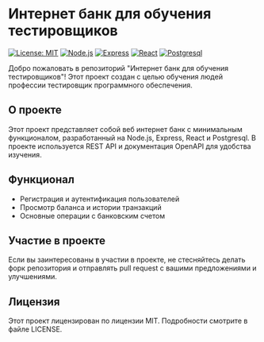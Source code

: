 # Интернет банк для обучения тестировщиков

[![License: MIT](https://img.shields.io/badge/License-MIT-yellow.svg)](https://opensource.org/licenses/MIT)
[![Node.js](https://img.shields.io/badge/Node.js-v21.4.0-green)](https://nodejs.org/)
[![Express](https://img.shields.io/badge/Express-v4.19.2-blue)](https://expressjs.com/)
[![React](https://img.shields.io/badge/React-v18.3.1-blue)](https://reactjs.org/)
[![Postgresql](https://img.shields.io/badge/Postgresql-v16.1-blue)](https://www.postgresql.org/)

Добро пожаловать в репозиторий "Интернет банк для обучения тестировщиков"! Этот проект создан с целью обучения людей профессии тестировщик программного обеспечения.

## О проекте

Этот проект представляет собой веб интернет банк с минимальным функционалом, разработанный на Node.js, Express, React и Postgresql. В проекте используется REST API и документация OpenAPI для удобства изучения.

## Функционал

- Регистрация и аутентификация пользователей
- Просмотр баланса и истории транзакций
- Основные операции с банковским счетом

## Участие в проекте

Если вы заинтересованы в участии в проекте, не стесняйтесь делать форк репозитория и отправлять pull request с вашими предложениями и улучшениями.

## Лицензия

Этот проект лицензирован по лицензии MIT. Подробности смотрите в файле LICENSE.
